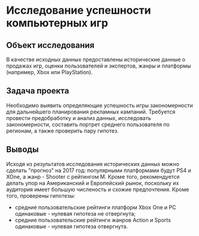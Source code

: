 # Исследование успешности компьютерных игр

## Объект исследования 

В качестве исходных данных предоставлены исторические данные о продажах игр, оценки пользователей и экспертов, жанры и платформы (например, Xbox или PlayStation). 

## Задача проекта

Необходимо выявить определяющие успешность игры закономерности для дальнейшего планирования рекламных кампаний. Требуется провести предобработку и анализ данных, исследовать закономерности, составить портрет среднего пользователя по регионам, а также проверить пару гипотез.

## Выводы

Исходя из результатов исследования исторических данных можно сделать "прогноз" на 2017 год: популярными платформами будут PS4 и XOne, а жанр - Shooter с рейтингом M. Кроме того, рекомендуется делать упор на Американский и Европейский рынок, поскольку их аудитория имеет большую численость и схожие предпочтения.
Кроме того, проверены гипотезы:
- cредние пользовательские рейтинги платформ Xbox One и PC одинаковые - нулевая гипотеза не отвергнута;
- cредние пользовательские рейтинги жанров Action и Sports одинаковые - нулевая гипотеза отвергнута.
